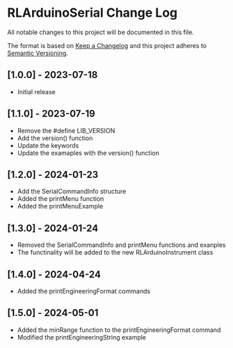 #  RLArduinoSerial Change Log

All notable changes to this project will be documented in this file.

The format is based on [Keep a Changelog](http://keepachangelog.com/)
and this project adheres to [Semantic Versioning](http://semver.org/).


## [1.0.0] - 2023-07-18
- Initial release

## [1.1.0] - 2023-07-19
- Remove the #define LIB_VERSION
- Add the version() function
- Update the keywords
- Update the examaples with the version() function

## [1.2.0] - 2024-01-23
- Add the SerialCommandInfo structure
- Added the printMenu function
- Added the printMenuExample

## [1.3.0] - 2024-01-24
- Removed the SerialCommandInfo and printMenu functions and exanples
- The functinality will be added to the new RLArduinoInstrument class

## [1.4.0] - 2024-04-24
- Added the printEngineeringFormat commands

## [1.5.0] - 2024-05-01
- Added the minRange function to the printEngineeringFormat command
- Modified the printEngineeringString example